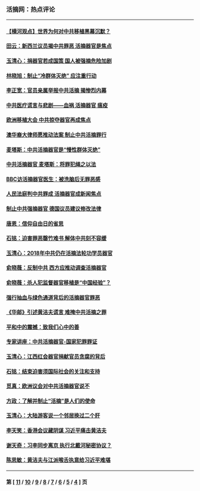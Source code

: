 ### 活摘网：热点评论
---
#### [【横河观点】世界为何对中共移植黑幕沉默？](../../pages/nf5879/n13244249.md?05070430) 
#### [田云：新西兰议员揭中共罪恶 活摘器官是焦点](../../pages/nf5879/n13070629.md?05070430) 
#### [玉清心：捐器官若成国策 国人被强摘危险加剧](../../pages/nf5879/n12802713.md?05070430) 
#### [林晓旭：制止“冷群体灭绝” 应注重行动](../../pages/nf5879/n12779736.md?05070430) 
#### [李正宽：官员亲属举报中共活摘 揭惨烈内幕](../../pages/nf5879/n12684490.md?05070430) 
#### [中共医疗谎言与悲剧——血祸 活摘器官 瘟疫](../../pages/nf5879/n12372103.md?05070430) 
#### [欧洲移植大会 中共掠夺器官再成焦点](../../pages/nf5879/n11538883.md?05070430) 
#### [澳华裔大律师愿推动法案 制止中共活摘罪行](../../pages/nf5879/n11377039.md?05070430) 
#### [麦塔斯：中共活摘器官是“慢性群体灭绝”](../../pages/nf5879/n11350529.md?05070430) 
#### [中共活摘器官 麦塔斯：将罪犯绳之以法](../../pages/nf5879/n11347973.md?05070430) 
#### [BBC访活摘器官医生：被洗脑后无罪恶感](../../pages/nf5879/n11335935.md?05070430) 
#### [人民法庭判中共罪成 活摘器官成新闻焦点](../../pages/nf5879/n11331578.md?05070430) 
#### [制止中共强摘器官 德国议员建议修改法律](../../pages/nf5879/n11249451.md?05070430) 
#### [唐恩：信仰自由日的省思](../../pages/nf5879/n11003525.md?05070430) 
#### [石铭：迫害罪恶罄竹难书  解体中共刻不容缓](../../pages/nf5879/n10942855.md?05070430) 
#### [玉清心：2018年中共仍在活摘法轮功学员器官](../../pages/nf5879/n10914646.md?05070430) 
#### [俞晓薇：反制中共 西方应推动调查活摘器官](../../pages/nf5879/n10794671.md?05070430) 
#### [俞晓薇：杀人犯监督器官移植是“中国经验”？](../../pages/nf5879/n10466427.md?05070430) 
#### [强行抽血与绿色通道背后的活摘器官罪恶](../../pages/nf5879/n10004708.md?05070430) 
#### [《华邮》引述黄洁夫谎言 难掩中共活摘之罪](../../pages/nf5879/n9642309.md?05070430) 
#### [平和中的震撼：致我们心中的善](../../pages/nf5879/n9021123.md?05070430) 
#### [专家讲座：中共活摘器官-国家犯罪罪证](../../pages/nf5879/n8828153.md?05070430) 
#### [玉清心：江西红会器官捐献官员贪腐的背后](../../pages/nf5879/n8522122.md?05070430) 
#### [石铭：结束迫害须国际社会的关注和支持](../../pages/nf5879/n8443497.md?05070430) 
#### [觅真：欧洲议会对中共活摘器官说不](../../pages/nf5879/n8337486.md?05070430) 
#### [方政：了解并制止“活摘”是人们的使命](../../pages/nf5879/n8329214.md?05070430) 
#### [玉清心：大陆游客说一个邻居换过二个肝](../../pages/nf5879/n8291404.md?05070430) 
#### [李天笑：香港会议藏阴谋 习近平痛击黄洁夫](../../pages/nf5879/n8241459.md?05070430) 
#### [谢天奇：习李同步离京 执行北戴河秘密协议？](../../pages/nf5879/n8230418.md?05070430) 
#### [陈思敏：黄洁夫与江派喉舌执意给习近平难堪](../../pages/nf5879/n8222166.md?05070430) 

---
#### 第 [ [11](./11.md?05070430) / [10](./10.md?05070430) / [9](./9.md?05070430) / [8](./8.md?05070430) / [7](./7.md?05070430) / [6](./6.md?05070430) / [5](./5.md?05070430) / [4](./4.md?05070430) ] 页
